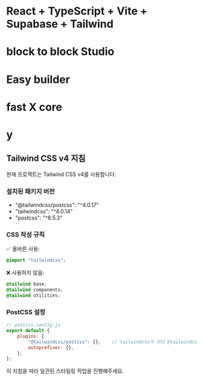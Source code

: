 # React + TypeScript + Vite + Supabase + Tailwind

# block to block Studio
#                Easy builder
#          fast X core
#                y

## Tailwind CSS v4 지침
현재 프로젝트는 Tailwind CSS v4를 사용합니다.

### 설치된 패키지 버전
- "@tailwindcss/postcss": "^4.0.17"
- "tailwindcss": "^4.0.14"
- "postcss": "^8.5.3"

### CSS 작성 규칙
✅ 올바른 사용:
```css
@import "tailwindcss";
```

❌ 사용하지 않음:
```css
@tailwind base;
@tailwind components;
@tailwind utilities;
```

### PostCSS 설정
```javascript
// postcss.config.js
export default {
    plugins: {
        "@tailwindcss/postcss": {},    // tailwindcss가 아닌 @tailwindcss/postcss 사용
        autoprefixer: {},
    },
};
```

이 지침을 따라 일관된 스타일링 작업을 진행해주세요.
